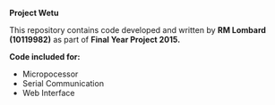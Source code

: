 <b>Project Wetu</b>

This repository contains code developed and written by <b>RM Lombard (10119982)</b> as part of <b>Final Year Project 2015.</b>

<b>Code included for:</b>
<ul>
<li>Micropocessor</li>
<li>Serial Communication</li>
<li>Web Interface</li>
</ul>
		
